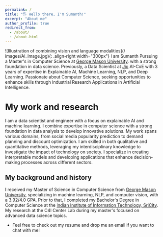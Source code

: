 ```yaml
---
permalink: /
title: "🖐 Hello there, I'm Sumanth!"
excerpt: "About me"
author_profile: true
redirect_from: 
  - /about/
  - /about.html
---
```

![Illustration of combining vision and language modalities](/
images/AI_Image.jpg){: .align-right width="300px"}
I am Sumanth Pursuing a Master's in Computer Science at [George Mason University](https://www.gmu.edu/). with a strong foundation in data science. Previously, a Data Scientist at [Jio](https://www.jio.com/) AI-CoE with 3 years of expertise in Explainable AI, Machine Learning, NLP, and Deep Learning. Passionate about Computer Science, seeking opportunities to enhance skills through Industrial Research Applications in Artificial Intelligence.

My work and research
======
I am a data scientist and engineer with a focus on explainable AI and machine learning. I combine expertise in computer science with a strong foundation in data analysis to develop innovative solutions. My work spans various domains, from social media popularity prediction to demand planning and discount optimization. I am skilled in both qualitative and quantitative methods, leveraging my interdisciplinary knowledge to investigate the impact of technology on society. I specialize in creating interpretable models and developing applications that enhance decision-making processes across different sectors.

## My background and history
I received my Master of Science in Computer Science from [George Mason University](https://www.gmu.edu/), specializing in machine learning, NLP, and computer vision, with a 3.92/4.0 GPA. Prior to that, I completed my Bachelor's Degree in Computer Science at the [Indian Institute of Information Technology, SriCity](https://www.iiits.ac.in/). My research at the C4I Center Lab during my master's focused on advanced data science topics.
- Feel free to check out my resume and drop me an email if you want to chat with me!

